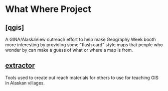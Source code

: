 What Where Project
==================

[qgis]
------

A GINA/AlaskaView outreach effort to help make Geography Week
booth more interesting by providing some "flash card" style
maps that people who wonder by can make a guess of what or
where a map is from.

[extractor](what-where/tree/master/extractor)
-----------------------

Tools used to create out reach materials for others to use for teaching
GIS in Alaskan villages.
